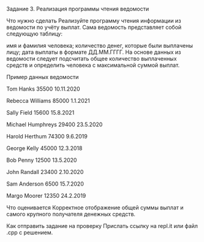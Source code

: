 Задание 3. Реализация программы чтения ведомости


Что нужно сделать
Реализуйте программу чтения информации из ведомости по учёту выплат. Сама ведомость представляет собой следующую таблицу:

имя и фамилия человека;
количество денег, которые были выплачены лицу;
дата выплаты в формате ДД.ММ.ГГГГ.
На основе данных из ведомости следует подсчитать общее количество выплаченных средств и определить человека с максимальной суммой выплат.



Пример данных ведомости

Tom Hanks 35500 10.11.2020

Rebecca Williams 85000 1.1.2021

Sally Field 15600 15.8.2021

Michael Humphreys 29400 23.5.2020

Harold Herthum 74300 9.6.2019

George Kelly 45000 12.3.2018

Bob Penny 12500 13.5.2020

John Randall 23400 2.10.2020

Sam Anderson 6500 15.7.2020

Margo Moorer 12350 24.2.2019



Что оценивается
Корректное отображение общей суммы выплат и самого крупного получателя денежных средств.



Как отправить задание на проверку
Прислать ссылку на repl.it или файл .срр с решением.

